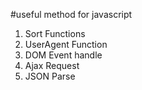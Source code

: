 #useful method for javascript
1. Sort Functions
2. UserAgent Function
3. DOM Event handle
4. Ajax Request 
5. JSON Parse

 
